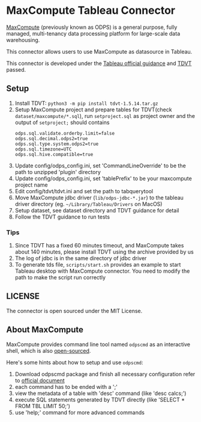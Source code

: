 # MaxCompute Tableau Connector

[MaxCompute](https://www.alibabacloud.com/product/maxcompute) (previously known as ODPS) is a general purpose, fully managed, multi-tenancy data processing platform for large-scale data warehousing.

This connector allows users to use MaxCompute as datasource in Tableau.

This connector is developed under the [Tableau official guidance](https://tableau.github.io/connector-plugin-sdk/) and [TDVT](https://tableau.github.io/connector-plugin-sdk/docs/tdvt) passed.

## Setup

1. Install TDVT: `python3 -m pip install tdvt-1.5.14.tar.gz`
1. Setup MaxCompute project and prepare tables for TDVT(check `dataset/maxcompute/*.sql`), run `setproject.sql` as project owner and the output of `setproject;` should contains
   ```
   odps.sql.validate.orderby.limit=false
   odps.sql.decimal.odps2=true
   odps.sql.type.system.odps2=true
   odps.sql.timezone=UTC
   odps.sql.hive.compatible=true
   ```
1. Update config/odps_config.ini, set 'CommandLineOverride' to be the path to unzipped 'plugin' directory
1. Update config/odps_config.ini, set 'tablePrefix' to be your maxcompute project name
1. Edit config/tdvt/tdvt.ini and set the path to tabquerytool
1. Move MaxCompute jdbc driver (`lib/odps-jdbc-*.jar`) to the tableau driver directory (eg. `~/Library/Tableau/Drivers` on MacOS)
1. Setup dataset, see dataset directory and TDVT guidance for detail
1. Follow the TDVT guidance to run tests

### Tips
1. Since TDVT has a fixed 60 minutes timeout, and MaxCompute takes about 140 minutes, please install TDVT using the archive provided by us
1. The log of jdbc is in the same directory of jdbc driver
1. To generate tds file, `scripts/start.sh` provides an example to start Tableau desktop with MaxCompute connector. You need to modify the path to make the script run correctly

## LICENSE

The connector is open sourced under the MIT License.

## About MaxCompute

MaxCompute provides command line tool named `odpscmd` as an interactive shell, which is also [open-sourced](https://github.com/aliyun/aliyun-odps-console).

Here's some hints about how to setup and use `odpscmd`:
1. Download odpscmd package and finish all necessary configuration refer to [official document](https://www.alibabacloud.com/help/doc-detail/27804.html)
1. each command has to be ended with a ';'
1. view the metadata of a table with 'desc' command (like 'desc calcs;')
1. execute SQL statements generated by TDVT directly (like 'SELECT * FROM TBL LIMIT 50;')
1. use 'help;' command for more advanced commands
